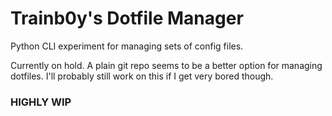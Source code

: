 # Trainb0y's Dotfile Manager
Python CLI experiment for managing sets of config files. 

Currently on hold. A plain git repo seems to be a better option for managing dotfiles. I'll probably still work on this if I get very bored though.

### HIGHLY WIP
